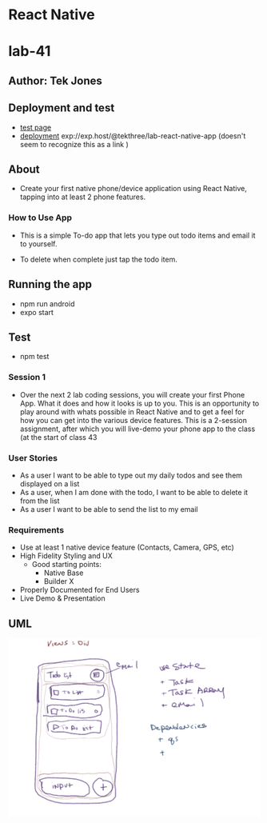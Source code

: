 # React Native
# lab-41
## Author: Tek Jones


## Deployment and test
  * [test page](https://expo.dev/@tekthree/lab-react-native-app)
  * [deployment](exp://exp.host/@tekthree/lab-react-native-app) exp://exp.host/@tekthree/lab-react-native-app (doesn't seem to recognize this as a link )


## About
- Create your first native phone/device application using React Native, tapping into at least 2 phone features.

### How to Use App
  - This is a simple To-do app that lets you type out todo items and email it to yourself. 

  - To delete when complete just tap the todo item.


## Running the app
  * npm run android
  * expo start

## Test
* npm test


### Session 1
- Over the next 2 lab coding sessions, you will create your first Phone App. What it does and how it looks is up to you. This is an opportunity to play around with whats possible in React Native and to get a feel for how you can get into the various device features.
This is a 2-session assignment, after which you will live-demo your phone app to the class (at the start of class 43

### User Stories
- As a user I want to be able to type out my daily todos and see them displayed on a list
- As a user, when I am done with the todo, I want to be able to delete it from the list
- As a user I want to be able to send the list to my email

### Requirements
- Use at least 1 native device feature (Contacts, Camera, GPS, etc)
- High Fidelity Styling and UX
   - Good starting points:
     - Native Base
     - Builder X
- Properly Documented for End Users
- Live Demo & Presentation


## UML
![UML](./UML.png)



